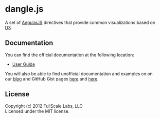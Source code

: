 # dangle.js

A set of [AngularJS](http://angularjs.org/) directives that provide common visualizations based on [D3](http://d3js.org/).

## Documentation
You can find the official documentation at the following location:

- [User Guide](http://www.fullscale.co/dangle)

You will also be able to find unofficial documentation and examples on on our 
[blog](http://www.fullscale.co/blog/) and GitHub Gist pages [here](https://gist.github.com/mattweber)
and [here](https://gist.github.com/egaumer).

## License
Copyright (c) 2012 FullScale Labs, LLC  
Licensed under the MIT license.
